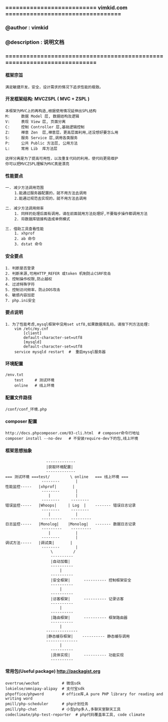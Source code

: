 ### ========================== vimkid.com =================================
### @author      : vimkid  
### @description : 说明文档
### =======================================================================

#### 框架宗旨
    满足敏捷开发，安全，设计需求的情况下追求性能的极致。


#### 开发框架结构:  MVCZSPL ( MVC + ZSPL )
    本框架为MVC上的再构造,根据使用情况延伸出SPL结构
    M:     数据 Model 层, 数据结构及逻辑
    V:     表现 View 层, 页面分离
    C:     控制 Controller 层,基础逻辑控制
    Z:     禅意 Zen  层,禅意层，更高层面利用,还没想好要怎么用
    S:     服务 Service 层,调用各类服务
    P:     公共 Public 方法层, 公用方法
    L:     常用 Lib  库方法层

    这样分离是为了提高可用性，以及重复代码的利用，使代码更易维护
    你可以把MVCZSPL理解为MVC真是漂亮

#### 性能要点
    一. 减少方法调用范围
        1.能通过服务器配置的，就不用方法去调用
        2.能通过规范去实现的，就不用方法去调用

    二. 减少方法调用频率
        1. 同样的处理后面有调用，请在前面就用方法处理好,不要每步操作都调用方法
        2. 将数据库链接构造成单例模式

    三. 借助工具查看性能
        1. xhprof
        2. ab 命令
        3. dstat 命令

#### 安全要点
    1. 判断是否登录
    2. 判断来源,可用HTTP_REFER 或token 机制防止CSRF攻击
    3. 控制操作权限,防止越权
    4. 过滤特殊字符
    5. 控制访问频率，防止DOS攻击
    6. 敏感内容加密
    7. php.ini安全

#### 要点说明
    1. 为了性能考虑,mysql框架中没用set utf8,如果数据库乱码，请按下列方法处理:
        vim /etc/my.cnf
            [client]
            default-character-set=utf8
            [mysqld]
            default-character-set=utf8
        service mysqld restart  #  重启mysql服务器
            
            
        
#### 环境配置
    /env.txt
        test     # 测试环境
        online   # 线上环境

#### 配置文件路径
    /conf/conf_环境.php

#### composer 配置
    http://docs.phpcomposer.com/03-cli.html  # composer命令行地址
    composer install --no-dev   # 不安装require-dev下的包,线上环境

#### 框架思想抽象
                      -------------
                      |获取环境配置|
                      -------------
    === 测试环境 ===test/         \ online   === 线上环境 ===
                    --------       |
    性能监控-----   |xhprof|       | 
                    --------       | 
                       |           |
                    --------     --------
    错误监控-----   |Whoops|     | Log  |    ------- 错误日志记录
                    --------     -------- 
                       |           |
                    ---------    ---------
    日志监控-----   |Monolog|    |Monolog|   ------- 数据日志记录
                    ---------    ---------
                       |           |
                    --------       |
    调试方法-----   |调试类|       |
                    --------       |
                        \         /
                        ----------
                        |自动加载|    
                        ----------
                            |
                        ----------
                        |安全框架|      ---------- 控制框架安全
                        ----------
                            |
                        ----------
                        |访客框架|      ---------- 记录访客
                        ----------
                            |
                        ----------
                        |路由框架|      ---------- 框架路由器
                        ----------
                            |
                      --------------
                      |静态缓存框架|    ---------- 静态缓存调用
                      --------------
                            |
                        ----------
                        |具体实现|      ---------- 功能实现
                        ----------

#### 常用包(Useful package) http://packagist.org
    overtrue/wechat          # 微信sdk
    lokielse/omnipay-alipay  # 支付宝sdk
    phpoffice/phpword        # office库,A pure PHP library for reading and writing word
    pmill/php-scheduler      # php计划任务
    pmill/php-chat           # 小型php多人,多聊天室聊天工具
    codeclimate/php-test-reporter  # php代码覆盖率工具, code climate










    
